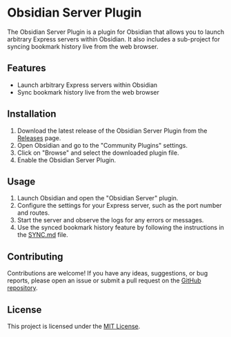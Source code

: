 # Obsidian Server Plugin

The Obsidian Server Plugin is a plugin for Obsidian that allows you to launch arbitrary Express servers within Obsidian. It also includes a sub-project for syncing bookmark history live from the web browser.

## Features

- Launch arbitrary Express servers within Obsidian
- Sync bookmark history live from the web browser

## Installation

1. Download the latest release of the Obsidian Server Plugin from the [Releases](https://github.com/your-username/obsidian-server/releases) page.
2. Open Obsidian and go to the "Community Plugins" settings.
3. Click on "Browse" and select the downloaded plugin file.
4. Enable the Obsidian Server Plugin.

## Usage

1. Launch Obsidian and open the "Obsidian Server" plugin.
2. Configure the settings for your Express server, such as the port number and routes.
3. Start the server and observe the logs for any errors or messages.
4. Use the synced bookmark history feature by following the instructions in the [SYNC.md](./SYNC.md) file.

## Contributing

Contributions are welcome! If you have any ideas, suggestions, or bug reports, please open an issue or submit a pull request on the [GitHub repository](https://github.com/your-username/obsidian-server).

## License

This project is licensed under the [MIT License](./LICENSE).